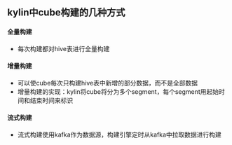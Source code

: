 ## kylin中cube构建的几种方式

#### 全量构建
- 每次构建都对hive表进行全量构建

#### 增量构建
- 可以使cube每次只构建hive表中新增的部分数据，而不是全部数据
- 增量构建的实现：kylin将cube将分为多个segment，每个segment用起始时间和结束时间来标识

#### 流式构建
- 流式构建使用kafka作为数据源，构建引擎定时从kafka中拉取数据进行构建
